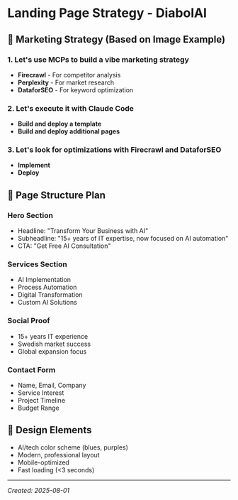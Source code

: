 # Landing Page Strategy - DiabolAI

## 🎯 Marketing Strategy (Based on Image Example)

### 1. Let's use MCPs to build a vibe marketing strategy
- **Firecrawl** - For competitor analysis
- **Perplexity** - For market research
- **DataforSEO** - For keyword optimization

### 2. Let's execute it with Claude Code
- **Build and deploy a template**
- **Build and deploy additional pages**

### 3. Let's look for optimizations with Firecrawl and DataforSEO
- **Implement**
- **Deploy**

## 📄 Page Structure Plan

### Hero Section
- Headline: "Transform Your Business with AI"
- Subheadline: "15+ years of IT expertise, now focused on AI automation"
- CTA: "Get Free AI Consultation"

### Services Section
- AI Implementation
- Process Automation
- Digital Transformation
- Custom AI Solutions

### Social Proof
- 15+ years IT experience
- Swedish market success
- Global expansion focus

### Contact Form
- Name, Email, Company
- Service Interest
- Project Timeline
- Budget Range

## 🎨 Design Elements
- AI/tech color scheme (blues, purples)
- Modern, professional layout
- Mobile-optimized
- Fast loading (<3 seconds)

---
*Created: 2025-08-01*
